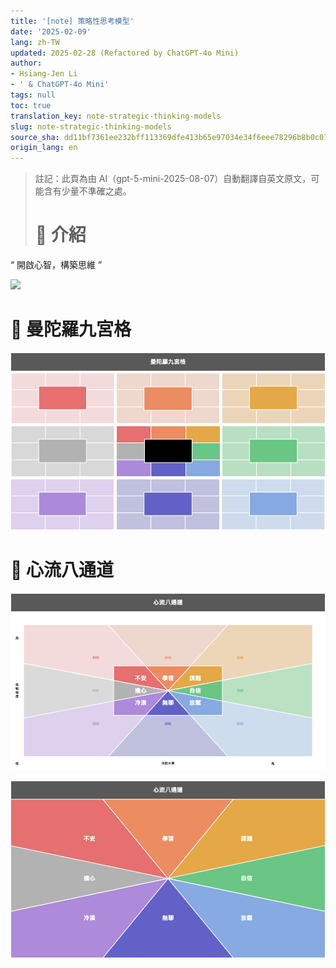 ```yaml
---
title: '[note] 策略性思考模型'
date: '2025-02-09'
lang: zh-TW
updated: 2025-02-28 (Refactored by ChatGPT-4o Mini)
author:
- Hsiang-Jen Li
- ' & ChatGPT-4o Mini'
tags: null
toc: true
translation_key: note-strategic-thinking-models
slug: note-strategic-thinking-models
source_sha: dd11bf7361ee232bff113369dfe413b65e97034e34f6eee78296b8b0c07deec8
origin_lang: en
---
```


> 註記：此頁為由 AI（gpt-5-mini-2025-08-07）自動翻譯自英文原文，可能含有少量不準確之處。
> 
> # 📌 介紹
“ 開啟心智，構築思維 ”

[![](https://img.shields.io/badge/Google%20Slides-FBBC04?style=for-the-badge&logo=google-slides&logoColor=black)](https://docs.google.com/presentation/d/1gT2eSZ8O4drlUKI0tKCaoOH0SusMhByy/edit?usp=sharing&ouid=112815333948822222551&rtpof=true&sd=true)

<!-- more -->

# 🚀 曼陀羅九宮格
![20250209095101](https://raw.githubusercontent.com/hsiangjenli/pic-bed/main/images/20250209095101.png)

# 🚀 心流八通道
![20250209095047](https://raw.githubusercontent.com/hsiangjenli/pic-bed/main/images/20250209095047.png)

![20250209095118](https://raw.githubusercontent.com/hsiangjenli/pic-bed/main/images/20250209095118.png)
